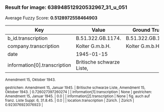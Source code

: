 ### Result for image: 638948512920532967_31_u_051
Average Fuzzy Score: **0.5128972558464903**
<small>

| Key | Value | Ground Truth | Score |
| --- | --- | --- | --- |
| b_id.transcription | B.51.322.GB.1174. | B.51.322.GB.1176. | 0.9411764705882352 |
| company.transcription | Kolter G.m.b.H. | Kolter G.m.b.H. | 1.0 |
| date | 1945-01-15 |  | 0.0 |
| information[0].transcription | Britische schwarze Liste,
Amendment 15, Oktober 1943.

gestrichen:
Amendment 15, Januar 1945. | Britische schwarze Liste,
Amendment 15, Oktober 1943. | 0.726027397260274 |
| information[1].transcription | None | gestrichen:
Amendment 15, Januar 1945. | 0.0 |
| information[2].transcription | None | fig. auch auf franz. Liste Suppl. 6, 31.8.45. | 0.0 |
| location.transcription | Zürich. | Zürich | 0.923076923076923 |

</small>
